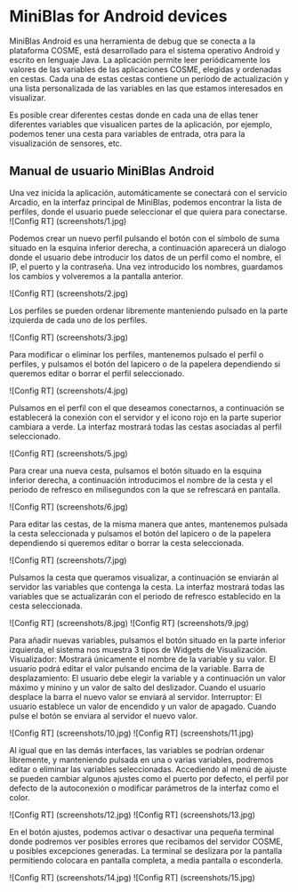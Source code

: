 # MiniBlas for Android devices
MiniBlas Android es una herramienta de debug que se conecta a la plataforma COSME, está desarrollado para el sistema operativo Android y escrito en lenguaje Java. La aplicación permite leer periódicamente los valores de las variables de las aplicaciones COSME, elegidas y  ordenadas en cestas. Cada una de estas cestas contiene un período de actualización y una lista personalizada de las variables en las que estamos interesados en visualizar.

Es posible crear diferentes cestas donde en cada una de ellas tener diferentes variables que visualicen partes de la aplicación, por ejemplo, podemos tener una cesta para  variables de entrada, otra para la visualización de sensores, etc.

## Manual de usuario MiniBlas Android
Una vez inicida la aplicación, automáticamente se conectará con el servicio Arcadio, en la interfaz principal de MiniBlas, podemos encontrar la lista de perfiles, donde el usuario puede seleccionar el que quiera para conectarse.   
 ![Config RT] (screenshots/1.jpg)

Podemos crear un nuevo perfil pulsando el botón con el símbolo de suma situado en la esquina inferior derecha, a continuación aparecerá un dialogo donde el usuario debe introducir los datos de un perfil como el nombre, el IP, el puerto y la contraseña. Una vez introducido los nombres, guardamos los cambios y volveremos a la pantalla anterior.

  ![Config RT] (screenshots/2.jpg)
  
Los perfiles se pueden ordenar libremente manteniendo pulsado en la parte izquierda de cada uno de los perfiles.
 
  ![Config RT] (screenshots/3.jpg)
  
Para modificar o eliminar los perfiles, mantenemos pulsado el perfil o perfiles, y pulsamos el botón del lapicero o de la papelera dependiendo si queremos editar o borrar el perfil seleccionado.
 
  ![Config RT] (screenshots/4.jpg)
  
Pulsamos en el perfil con el que deseamos conectarnos, a continuación se establecerá la conexión con el servidor y el icono rojo en la parte superior cambiara a verde. La interfaz mostrará todas las cestas asociadas al perfil seleccionado.
 
  ![Config RT] (screenshots/5.jpg)
  
Para crear una nueva cesta, pulsamos el botón situado en la esquina inferior derecha, a continuación introducimos el nombre de la cesta y el periodo de refresco en milisegundos con la que se refrescará en pantalla.
 
  ![Config RT] (screenshots/6.jpg)
  
Para editar las cestas, de la misma manera que antes, mantenemos pulsada la cesta seleccionada y pulsamos el botón del lapicero o de la papelera dependiendo si queremos editar o borrar la cesta seleccionada.
 
  ![Config RT] (screenshots/7.jpg)
  
Pulsamos la cesta que queramos visualizar, a continuación se enviarán al servidor las  variables que contenga la cesta. La interfaz mostrará todas las variables que se actualizarán con el periodo de refresco establecido en la cesta seleccionada.
     
  ![Config RT] (screenshots/8.jpg)  ![Config RT] (screenshots/9.jpg)  
  
Para añadir nuevas variables, pulsamos el botón situado en la parte inferior izquierda, el sistema nos muestra 3 tipos de Widgets de Visualización.
Visualizador: Mostrará únicamente el nombre de la variable y su valor. El usuario podrá editar el valor pulsando encima de la variable.
Barra de desplazamiento: El usuario debe elegir la variable y a continuación un valor máximo y minino y un valor de salto del deslizador. Cuando el usuario desplace la barra el nuevo valor se enviará al servidor.
Interruptor: El usuario establece un valor de encendido y un valor de apagado. Cuando pulse el botón se enviara al servidor el nuevo valor.
        
  ![Config RT] (screenshots/10.jpg)  ![Config RT] (screenshots/11.jpg)  
  
Al igual que en las demás interfaces, las variables se podrían ordenar libremente, y manteniendo pulsada en una o varias variables, podremos editar o eliminar las variables seleccionadas. 
Accediendo al menú de ajuste se pueden cambiar algunos ajustes como el puerto por defecto, el perfil por defecto de la autoconexión o modificar parámetros de la interfaz como el color.
       
  ![Config RT] (screenshots/12.jpg)  ![Config RT] (screenshots/13.jpg)   
  
En el botón ajustes, podemos activar o desactivar una pequeña terminal donde podremos ver posibles errores que recibamos del servidor COSME, u posibles excepciones generadas. La terminal se deslizara por la pantalla permitiendo colocara en pantalla completa, a media pantalla o esconderla.

   ![Config RT] (screenshots/14.jpg)  ![Config RT] (screenshots/15.jpg)  
